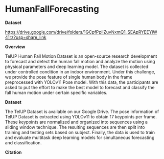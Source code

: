 # HumanFallForecasting

**Dataset**

https://drive.google.com/drive/folders/1GCpfPpiiZuvNxmQ1_SEApRYEEYiW41rz?usp=share_link

**Overview**

TelUP Human Fall Motion Dataset is an open-source research development to forecast and detect the human fall motion and analyze the motion using physical parameters and deep learning model. The dataset is collected under controlled condition in an indoor environment. Under this challenge, we provide the pose feature of single human body in the frame preprocessed with YOLOv11 Pose model. With this data, the participants are asked to put the effort to make the best model to forecast and classify the fall human motion under certain specific variables.

**Dataset**

The TelUP Dataset is available on our Google Drive. The pose information of TelUP Dataset is extracted using YOLOv11 to obtain 17 keypoints per frame. These keypoints are normalized and organized into sequences using a sliding window technique. The resulting sequences are then split into training and testing sets based on subject. 
Finally, the data is used to train and evaluate multitask deep learning models for simultaneous forecasting and classification. 

**Citation**
